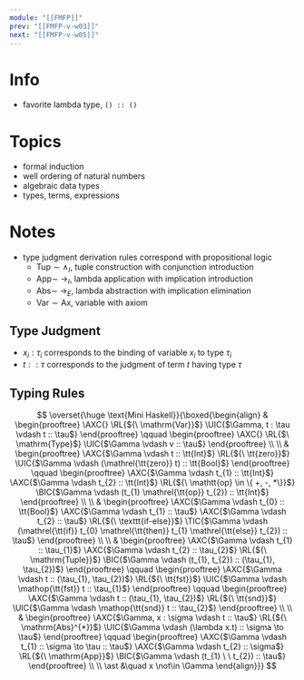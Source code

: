 ```yaml
---
module: "[[FMFP]]"
prev: "[[FMFP-v-w03]]"
next: "[[FMFP-v-w05]]"
---
```



# Info
- favorite lambda type, `() :: ()`


# Topics
- formal induction
- well ordering of natural numbers
- algebraic data types
- types, terms, expressions

# Notes
- type judgment derivation rules correspond with propositional logic
    - $\mathrm{Tup} \sim \land_{I}$, tuple construction with conjunction introduction
    - $\mathrm{App} \sim\; \to_{I}$, lambda application with implication introduction
    - $\mathrm{Abs} \sim\; \to_{E}$, lambda abstraction with implication elimination
    - $\mathrm{Var} \sim\mathrm{Ax}$, variable with axiom


## Type Judgment
- $x_{i} : \tau_{i}$ corresponds to the binding of variable $x_{i}$ to type $\tau_{i}$
- $t :: \tau$ corresponds to the judgment of term $t$ having type $\tau$

## Typing Rules
$$
\overset{\huge \text{Mini Haskell}}{\boxed{\begin{align}
&
\begin{prooftree}
\AXC{}
\RL{${\ \mathrm{Var}}$}
\UIC{$\Gamma, t : \tau \vdash t :: \tau$}
\end{prooftree}
\qquad \begin{prooftree}
\AXC{}
\RL{$\ \mathrm{Type}$}
\UIC{$\Gamma \vdash v :: \tau$}
\end{prooftree}
\\ \\
&
\begin{prooftree}
\AXC{$\Gamma \vdash t :: \tt{Int}$}
\RL{${\ \tt{zero}}$}
\UIC{$\Gamma \vdash (\mathrel{\tt{zero}} t) :: \tt{Bool}$}
\end{prooftree}
\qquad \begin{prooftree}
\AXC{$\Gamma \vdash t_{1} :: \tt{Int}$}
\AXC{$\Gamma \vdash t_{2} :: \tt{Int}$}
\RL{${\ \mathtt{op} \in \{ +, -, *\}}$}
\BIC{$\Gamma \vdash (t_{1} \mathrel{\tt{op}} t_{2}) :: \tt{Int}$}
\end{prooftree}
\\ \\
&
\begin{prooftree}
\AXC{$\Gamma \vdash t_{0} :: \tt{Bool}$}
\AXC{$\Gamma \vdash t_{1} :: \tau$}
\AXC{$\Gamma \vdash t_{2} :: \tau$}
\RL{${\ \texttt{if-else}}$}
\TIC{$\Gamma \vdash (\mathrel{\tt{if}} t_{0} \mathrel{\tt{then}} t_{1} \mathrel{\tt{else}} t_{2}) :: \tau$}
\end{prooftree}
\\ \\
&
\begin{prooftree}
\AXC{$\Gamma \vdash t_{1} :: \tau_{1}$}
\AXC{$\Gamma \vdash t_{2} :: \tau_{2}$}
\RL{${\ \mathrm{Tuple}}$}
\BIC{$\Gamma \vdash (t_{1}, t_{2}) :: (\tau_{1}, \tau_{2})$}
\end{prooftree}
\qquad \begin{prooftree}
\AXC{$\Gamma \vdash t :: (\tau_{1}, \tau_{2})$}
\RL{${\ \tt{fst}}$}
\UIC{$\Gamma \vdash \mathop{\tt{fst}} t :: \tau_{1}$}
\end{prooftree}
\qquad \begin{prooftree}
\AXC{$\Gamma \vdash t :: (\tau_{1}, \tau_{2})$}
\RL{${\ \tt{snd}}$}
\UIC{$\Gamma \vdash \mathop{\tt{snd}} t :: \tau_{2}$}
\end{prooftree}
\\ \\
&
\begin{prooftree}
\AXC{$\Gamma, x : \sigma \vdash t :: \tau$}
\RL{${\ \mathrm{Abs}^{*}}$}
\UIC{$\Gamma \vdash (\lambda x.t)  :: \sigma \to \tau$}
\end{prooftree}
\qquad \begin{prooftree}
\AXC{$\Gamma \vdash t_{1} :: \sigma \to \tau :: \tau$}
\AXC{$\Gamma \vdash t_{2} :: \sigma$}
\RL{${\ \mathrm{App}}$}
\BIC{$\Gamma \vdash (t_{1} \ \  t_{2})  :: \tau$}
\end{prooftree}
\\ \\
\ast &\quad x \not\in \Gamma
\end{align}}}
$$